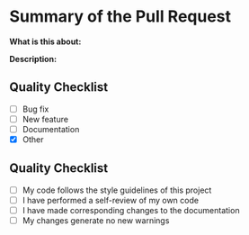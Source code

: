# Summary of the Pull Request

**What is this about:** 

**Description:** 

## Quality Checklist

- [ ] Bug fix
- [ ] New feature
- [ ] Documentation
- [x] Other

## Quality Checklist

- [ ] My code follows the style guidelines of this project
- [ ] I have performed a self-review of my own code
- [ ] I have made corresponding changes to the documentation
- [ ] My changes generate no new warnings